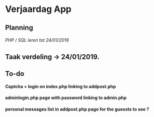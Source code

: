 # Verjaardag App

## Planning

###### PHP / SQL leren tot 24/01/2019

## Taak verdeling -> 24/01/2019.


## To-do
#### Captcha + login on index.php linking to addpost.php
#### adminlogin.php page with password linking to admin.php
#### personal messages list in addpost.php page for the guessts to see ?
